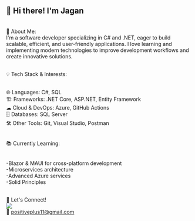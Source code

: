 ## 👋 Hi there! I'm **Jagan**


  <br/>🚀 About Me:
<br/>  I'm a software developer specializing in C# and .NET, eager to build scalable, efficient, and user-friendly applications. I love learning and implementing modern technologies to improve development workflows and create innovative solutions.

<br/>💡 Tech Stack & Interests:

<br/>🌐 Languages: C#, SQL
<br/> 🏗 Frameworks: .NET Core, ASP.NET, Entity Framework
<br/> ☁ Cloud & DevOps: Azure, GitHub Actions
<br/>🗄 Databases: SQL Server
<br/>🛠 Other Tools: Git, Visual Studio, Postman

<br/>📚 Currently Learning:

<br/>-Blazor & MAUI for cross-platform development
<br/>-Microservices architecture
<br/>-Advanced Azure services
<br/>-Solid Principles


<br/>💬 Let's Connect!
<br /> [<img src="https://img.shields.io/badge/LinkedIn-0077B5?style=for-the-badge&logo=linkedin&logoColor=white" />](https://www.linkedin.com/in/jagan-palanivel/)
<br/>📧 positiveplus11@gmail.com

